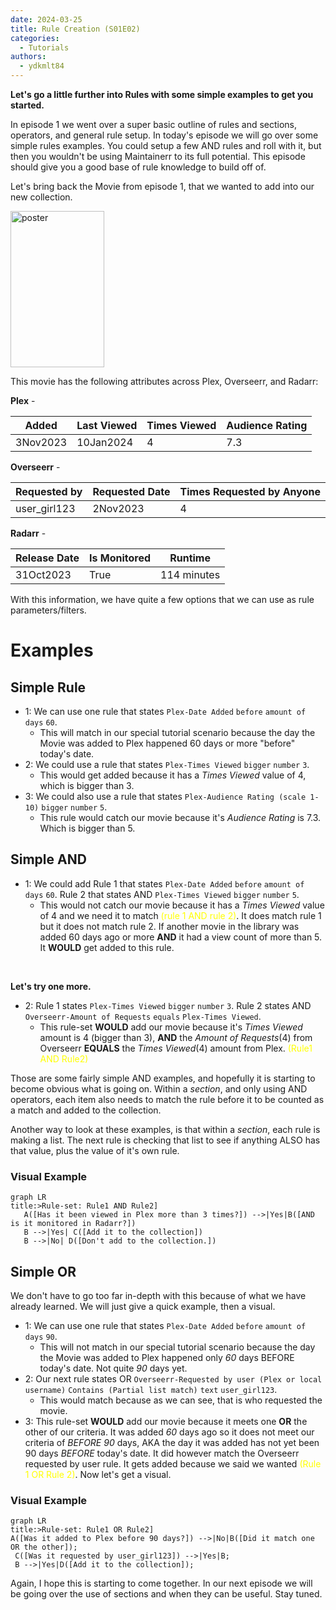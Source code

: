 ```yaml
---
date: 2024-03-25
title: Rule Creation (S01E02)
categories:
  - Tutorials
authors:
  - ydkmlt84
---
```

**Let's go a little further into Rules with some simple examples to get you started.**

In episode 1 we went over a super basic outline of rules and sections, operators, and general rule setup. In today's episode we will go over some simple rules examples. You could setup a few AND rules and roll with it, but then you wouldn't be using Maintainerr to its full potential. This episode should give you a good base of rule knowledge to build off of.

<!-- more -->

Let's bring back the Movie from episode 1, that we wanted to add into our new collection.

<p>
<img alt="poster" src="https://docs.maintainerr.info/images/movie_poster.png" width="150" height="250"></img>
</p>


This movie has the following attributes across Plex, Overseerr, and Radarr:

**Plex** -

| Added | Last Viewed | Times Viewed | Audience Rating |
| -------|-------------|--------------|---------------- |
| 3Nov2023 | 10Jan2024 | 4 | 7.3 |

**Overseerr** -

| Requested by | Requested Date | Times Requested by Anyone|
| ------------| --------------- | ------------- |
| user_girl123 | 2Nov2023 | 4 |

**Radarr** -

| Release Date | Is Monitored | Runtime |
| ------------ | ------------ | ------- |
| 31Oct2023 | True | 114 minutes |

With this information, we have quite a few options that we can use as rule parameters/filters.

# Examples

## Simple Rule

- 1: We can use one rule that states `Plex-Date Added` `before` `amount of days` `60`.
  - This will match in our special tutorial scenario because the day the Movie was added to Plex happened 60 days or more "before" today's date.
- 2: We could use a rule that states `Plex-Times Viewed` `bigger` `number` `3`.
  - This would get added because it has a *Times Viewed* value of 4, which is bigger than 3.
- 3: We could also use a rule that states `Plex-Audience Rating (scale 1-10)` `bigger` `number` `5`.
  - This rule would catch our movie because it's *Audience Rating* is 7.3. Which is bigger than 5.

## Simple AND

- 1: We could add Rule 1 that states `Plex-Date Added` `before` `amount of days` `60`. Rule 2 that states AND `Plex-Times Viewed` `bigger` `number` `5`.
  - This would not catch our movie because it has a *Times Viewed* value of 4 and we need it to match <font color=yellow> (rule 1 AND rule 2)</font>. It does match rule 1 but it does not match rule 2. If another movie in the library was added 60 days ago or more **AND** it had a view count of more than 5. It **WOULD** get added to this rule.
</br>  

**Let's try one more.**

- 2: Rule 1 states `Plex-Times Viewed` `bigger` `number` `3`. Rule 2 states AND `Overseerr-Amount of Requests` `equals` `Plex-Times Viewed`.
  - This rule-set **WOULD** add our movie because it's *Times Viewed* amount is 4 (bigger than 3), **AND** the *Amount of Requests*(4) from Overseerr **EQUALS** the *Times Viewed*(4) amount from Plex. <font color=yellow>(Rule1 AND Rule2)</font>

Those are some fairly simple AND examples, and hopefully it is starting to become obvious what is going on. Within a *section*, and only using AND operators, each item also needs to match the rule before it to be counted as a match and added to the collection.

Another way to look at these examples, is that within a *section*, each rule is making a list. The next rule is checking that list to see if anything ALSO has that value, plus the value of it's own rule.

### Visual Example

 ```mermaid
 graph LR
 title:>Rule-set: Rule1 AND Rule2]
    A([Has it been viewed in Plex more than 3 times?]) -->|Yes|B([AND is it monitored in Radarr?])
    B -->|Yes| C([Add it to the collection])
    B -->|No| D([Don't add to the collection.])
 ```

## Simple OR

We don't have to go too far in-depth with this because of what we have already learned. We will just give a quick example, then a visual.

- 1: We can use one rule that states `Plex-Date Added` `before` `amount of days` `90`.
  - This will not match in our special tutorial scenario because the day the Movie was added to Plex happened only *60* days BEFORE today's date. Not quite *90* days yet.
- 2: Our next rule states OR `Overseerr-Requested by user (Plex or local username)` `Contains (Partial list match)` `text` `user_girl123`.
  - This would match because as we can see, that is who requested the movie.
- 3: This rule-set **WOULD** add our movie because it meets one **OR** the other of our criteria. It was added *60* days ago so it does not meet our criteria of *BEFORE* *90* days, AKA the day it was added has not yet been 90 days *BEFORE* today's date. It did however match the Overseerr requested by user rule. It gets added because we said we wanted <font color=yellow>(Rule 1 OR Rule 2)</font>.
Now let's get a visual.

### Visual Example

``` mermaid
graph LR
title:>Rule-set: Rule1 OR Rule2]
A([Was it added to Plex before 90 days?]) -->|No|B([Did it match one OR the other]);
 C([Was it requested by user_girl123]) -->|Yes|B;
 B -->|Yes|D([Add it to the collection]); 
```

Again, I hope this is starting to come together. In our next episode we will be going over the use of sections and when they can be useful. Stay tuned.

